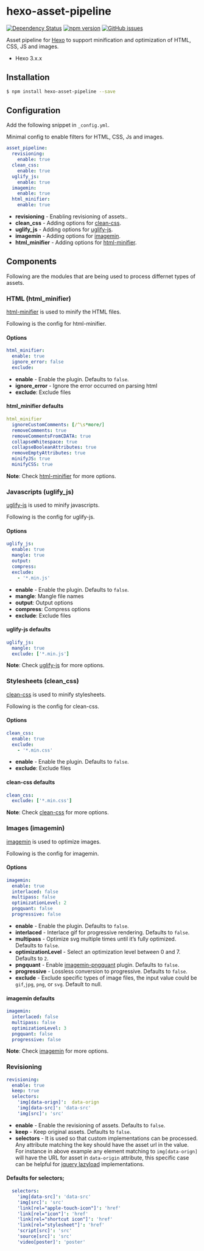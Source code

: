 # hexo-asset-pipeline
[![Dependency Status](https://david-dm.org/bhaskarmelkani/hexo-asset-pipeline/status.svg?style=flat)](https://david-dm.org/bhaskarmelkani/hexo-asset-pipeline) [![npm version](https://badge.fury.io/js/hexo-asset-pipeline.svg)](https://badge.fury.io/js/hexo-asset-pipeline)    [![GitHub issues](https://img.shields.io/github/issues/bhaskarmelkani/hexo-asset-pipeline.svg)](https://github.com/bhaskarmelkani/hexo-asset-pipeline/issues)

Asset pipeline for [Hexo](https://hexo.io/) to support minification and optimization of HTML, CSS, JS and images.
- Hexo 3.x.x

## Installation
``` bash
$ npm install hexo-asset-pipeline --save
```
## Configuration
Add the following snippet in `_config.yml`.

Minimal config to enable filters for HTML, CSS, Js and images.
```yaml
asset_pipeline:
  revisioning:
    enable: true
  clean_css:
    enable: true
  uglify_js:
    enable: true
  imagemin:
    enable: true
  html_minifier:
    enable: true
```
- **revisioning** - Enabling revisioning of assets..
- **clean_css** - Adding options for [clean-css](https://www.npmjs.com/package/clean-css).
- **uglify_js** - Adding options for [uglify-js](https://www.npmjs.com/package/uglify-js).
- **imagemin** - Adding options for [imagemin](https://www.npmjs.com/package/imagemin).
- **html_minifier** - Adding options for [html-minifier](https://www.npmjs.com/package/html-minifier).

## Components
Following are the modules that are being used to process differnet types of assets.

### HTML (html_minifier)
[html-minifier](https://www.npmjs.com/package/html-minifier) is used to minify the HTML files.

Following is the config for html-minifier.

#### Options
``` yaml
html_minifier:
  enable: true
  ignore_error: false
  exclude:
```
- **enable** - Enable the plugin. Defaults to `false`.
- **ignore_error** - Ignore the error occurred on parsing html
- **exclude**: Exclude files

#### html_minifier defaults
```yaml
html_minifier
  ignoreCustomComments: [/^\s*more/]
  removeComments: true
  removeCommentsFromCDATA: true
  collapseWhitespace: true
  collapseBooleanAttributes: true
  removeEmptyAttributes: true
  minifyJS: true
  minifyCSS: true
```

**Note**: Check [html-minifier](https://www.npmjs.com/package/html-minifier#options-quick-reference) for more options.

### Javascripts (uglify_js)
[uglify-js](https://www.npmjs.com/package/uglify-js) is used to minify javascripts.

Following is the config for uglify-js.
#### Options
``` yaml
uglify_js:
  enable: true
  mangle: true
  output:
  compress:
  exclude: 
    - '*.min.js'
```
- **enable** - Enable the plugin. Defaults to `false`.
- **mangle**: Mangle file names
- **output**: Output options
- **compress**: Compress options
- **exclude**: Exclude files

#### uglify-js defaults
```yaml
uglify_js:
  mangle: true
  exclude: ['*.min.js']
```

**Note**: Check [uglify-js](https://www.npmjs.com/package/uglify-js#minify-options) for more options.

### Stylesheets (clean_css)
[clean-css](https://www.npmjs.com/package/clean-css) is used to minify stylesheets.

Following is the config for clean-css.
#### Options
``` yaml
clean_css:
  enable: true
  exclude: 
    - '*.min.css'
```
- **enable** - Enable the plugin. Defaults to `false`.
- **exclude**: Exclude files

#### clean-css defaults
```yaml
clean_css:
  exclude: ['*.min.css']
```

**Note**: Check [clean-css](https://www.npmjs.com/package/clean-css#use) for more options.

### Images (imagemin)
[imagemin](https://www.npmjs.com/package/clean-css) is used to optimize images.

Following is the config for imagemin.
#### Options
```yaml
imagemin:
  enable: true
  interlaced: false
  multipass: false
  optimizationLevel: 2
  pngquant: false
  progressive: false
```
- **enable** - Enable the plugin. Defaults to `false`.
- **interlaced** - Interlace gif for progressive rendering. Defaults to `false`.
- **multipass** - Optimize svg multiple times until it’s fully optimized. Defaults to `false`.
- **optimizationLevel** - Select an optimization level between 0 and 7. Defaults to `2`.
- **pngquant** - Enable [imagemin-pngquant](https://github.com/imagemin/imagemin-pngquant) plugin. Defaults to `false`.
- **progressive** - Lossless conversion to progressive. Defaults to `false`.
- **exclude** - Exclude specific types of image files, the input value could be `gif`,`jpg`, `png`, or `svg`. Default to null.

#### imagemin defaults
```yaml
imagemin:
  interlaced: false
  multipass: false
  optimizationLevel: 3
  pngquant: false
  progressive: false
```

**Note**: Check [imagemin](https://www.npmjs.com/package/clean-css#use) for more options.

### Revisioning
```yaml
revisioning:
  enable: true
  keep: true
  selectors:
    'img[data-orign]':  data-orign
    'img[data-src]': 'data-src'
    'img[src]': 'src'
```
- **enable** - Enable the revisioning of assets. Defaults to `false`.
- **keep** - Keep original assets. Defaults to `false`.
- **selectors** - It is used so that custom implementations can be processed. Any attribute matching the key should have the asset url in the value. For instance in above example any element matching to `img[data-orign]` will have the URL for asset in `data-origin` attribute, this specific case can be helpful for [jquery lazyload](https://github.com/tuupola/jquery_lazyload) implementations.

#### Defaults for selectors;
```yaml
  selectors:
    'img[data-src]': 'data-src'
    'img[src]': 'src'
    'link[rel="apple-touch-icon"]': 'href'
    'link[rel="icon"]': 'href'
    'link[rel="shortcut icon"]': 'href'
    'link[rel="stylesheet"]': 'href'
    'script[src]': 'src'
    'source[src]': 'src'
    'video[poster]': 'poster'
```

